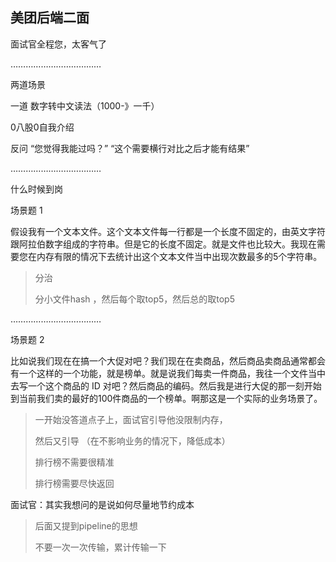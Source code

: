 ## 美团后端二面

面试官全程您，太客气了

………………………………

两道场景

一道 数字转中文读法（1000-》一千）

 0八股0自我介绍  

反问 “您觉得我能过吗？”
“这个需要横行对比之后才能有结果”

………………………………

什么时候到岗

场景题 1

假设我有一个文本文件。这个文本文件每一行都是一个长度不固定的，由英文字符跟阿拉伯数字组成的字符串。但是它的长度不固定。就是文件也比较大。我现在需要您在内存有限的情况下去统计出这个文本文件当中出现次数最多的5个字符串。

> 分治
>
> 分小文件hash ，然后每个取top5，然后总的取top5

………………………………

场景题 2

比如说我们现在在搞一个大促对吧？我们现在在卖商品，然后商品卖商品通常都会有一个这样的一个功能，就是榜单。就是说我们每卖一件商品，我往一个文件当中去写一个这个商品的 ID 对吧？然后商品的编码。然后我是进行大促的那一刻开始到当前我们卖的最好的100件商品的一个榜单。啊那这是一个实际的业务场景了。

> 一开始没答道点子上，面试官引导他没限制内存，
>
> 然后又引导 （在不影响业务的情况下，降低成本）
>
> 排行榜不需要很精准
>
> 排行榜需要尽快返回

面试官：其实我想问的是说如何尽量地节约成本

> 后面又提到pipeline的思想
>
> 不要一次一次传输，累计传输一下